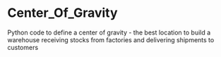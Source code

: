 # Center_Of_Gravity
Python code to define a center of gravity - the best location to build a warehouse receiving stocks from factories and delivering shipments to customers 
